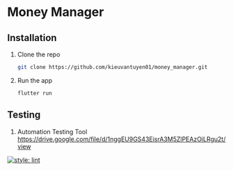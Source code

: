 # Money Manager


## Installation
1. Clone the repo
    ```sh
    git clone https://github.com/kieuvantuyen01/money_manager.git
   ```
2. Run the app
    ```sh
    flutter run
   ```
## Testing
1. Automation Testing Tool
   https://drive.google.com/file/d/1nggEU9GS43EisrA3M5ZlPEAzOiLRgu2t/view

[![style: lint](https://img.shields.io/badge/style-lint-4BC0F5.svg)](https://pub.dev/packages/lint)